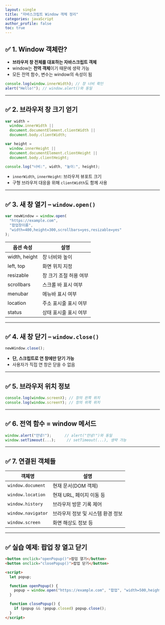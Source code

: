 ```yaml
---
layout: single
title: "자바스크립트 Window 객체 정리"
categories: javaScript
author_profile: false
toc: true
---
```


## ✅ 1. Window 객체란?

- **브라우저 창 전체를 대표하는 자바스크립트 객체**
- window는 **전역 객체**이기 때문에 생략 가능
- 모든 전역 함수, 변수는 window의 속성이 됨

```jsx
console.log(window.innerWidth); // 창 너비 확인
alert("Hello!"); // window.alert()와 동일
```

---

## ✅ 2. 브라우저 창 크기 얻기

```jsx
var width =
  window.innerWidth ||
  document.documentElement.clientWidth ||
  document.body.clientWidth;

var height =
  window.innerHeight ||
  document.documentElement.clientHeight ||
  document.body.clientHeight;

console.log("너비:", width, "높이:", height);
```

- `innerWidth`, `innerHeight`: 브라우저 뷰포트 크기
- 구형 브라우저 대응을 위해 `clientWidth`도 함께 사용

---

## ✅ 3. 새 창 열기 – `window.open()`

```jsx
var newWindow = window.open(
  "https://example.com",
  "팝업창이름",
  "width=400,height=300,scrollbars=yes,resizable=yes"
);
```

| 옵션 속성     | 설명                   |
| ------------- | ---------------------- |
| width, height | 창 너비와 높이         |
| left, top     | 화면 위치 지정         |
| resizable     | 창 크기 조절 허용 여부 |
| scrollbars    | 스크롤 바 표시 여부    |
| menubar       | 메뉴바 표시 여부       |
| location      | 주소 표시줄 표시 여부  |
| status        | 상태 표시줄 표시 여부  |

---

## ✅ 4. 새 창 닫기 – `window.close()`

```jsx
newWindow.close();
```

- **단, 스크립트로 연 창에만 닫기 가능**
- 사용자가 직접 연 창은 닫을 수 없음

---

## ✅ 5. 브라우저 위치 정보

```jsx
console.log(window.screenX); // 창의 왼쪽 위치
console.log(window.screenY); // 창의 위쪽 위치
```

---

## ✅ 6. 전역 함수 = window 메서드

```jsx
window.alert("안녕!");      // alert("안녕!")와 동일
window.setTimeout(...);     // setTimeout(...), 생략 가능
```

---

## ✅ 7. 연결된 객체들

| 객체명             | 설명                              |
| ------------------ | --------------------------------- |
| `window.document`  | 현재 문서(DOM 객체)               |
| `window.location`  | 현재 URL, 페이지 이동 등          |
| `window.history`   | 브라우저 방문 기록 제어           |
| `window.navigator` | 브라우저 정보 및 시스템 환경 정보 |
| `window.screen`    | 화면 해상도 정보 등               |

---

## ✅ 실습 예제: 팝업 창 열고 닫기

```html
<button onclick="openPopup()">팝업 열기</button>
<button onclick="closePopup()">팝업 닫기</button>

<script>
  let popup;

  function openPopup() {
    popup = window.open("https://example.com", "팝업", "width=500,height=400");
  }

  function closePopup() {
    if (popup && !popup.closed) popup.close();
  }
</script>
```
